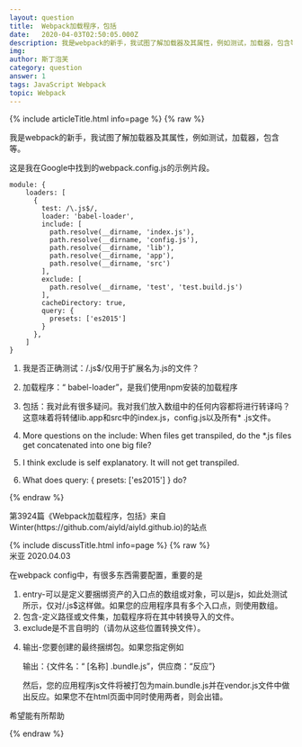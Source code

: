 ```yaml
---
layout: question
title:  Webpack加载程序，包括
date:   2020-04-03T02:50:05.000Z
description: 我是webpack的新手，我试图了解加载器及其属性，例如测试，加载器，包含等。这是我在Google中找到的webpack.config.js的示例片段...
img: 
author: 斯丁泡芙
category: question
answer: 1
tags: JavaScript Webpack
topic: Webpack
---
```

<div class="article-root">
  <div class="article">
    {% include articleTitle.html info=page %}
    {% raw %}
    <div class="article-content"><p><font style="vertical-align: inherit;"><font style="vertical-align: inherit;">我是webpack的新手，我试图了解加载器及其属性，例如测试，加载器，包含等。</font></font></p>

<p><font style="vertical-align: inherit;"><font style="vertical-align: inherit;">这是我在Google中找到的webpack.config.js的示例片段。</font></font></p>

<pre><code>module: {<font></font>
    loaders: [<font></font>
      {<font></font>
        test: /\.js$/,<font></font>
        loader: 'babel-loader',<font></font>
        include: [<font></font>
          path.resolve(__dirname, 'index.js'),<font></font>
          path.resolve(__dirname, 'config.js'),<font></font>
          path.resolve(__dirname, 'lib'),<font></font>
          path.resolve(__dirname, 'app'),<font></font>
          path.resolve(__dirname, 'src')<font></font>
        ],<font></font>
        exclude: [<font></font>
          path.resolve(__dirname, 'test', 'test.build.js')<font></font>
        ],<font></font>
        cacheDirectory: true,<font></font>
        query: {<font></font>
          presets: ['es2015']<font></font>
        }<font></font>
      },<font></font>
    ]<font></font>
}<font></font>
</code></pre>

<ol>
<li><p><font style="vertical-align: inherit;"><font style="vertical-align: inherit;">我是否正确测试：/.js$/仅用于扩展名为.js的文件？</font></font></p></li>
<li><p><font style="vertical-align: inherit;"><font style="vertical-align: inherit;">加载程序：“ babel-loader”，是我们使用npm安装的加载程序</font></font></p></li>
<li><p><font style="vertical-align: inherit;"><font style="vertical-align: inherit;">包括：我对此有很多疑问。</font><font style="vertical-align: inherit;">我对我们放入数组中的任何内容都将进行转译吗？</font><font style="vertical-align: inherit;">这意味着将转储lib.app和src中的index.js，config.js以及所有* .js文件。</font></font></p></li>
<li><p>More questions on the include: When files get transpiled, do the *.js files get concatenated into one big file?</p></li>
<li><p>I think exclude is self explanatory. It will not get transpiled.</p></li>
<li><p>What does query: { presets: ['es2015'] } do?</p></li>
</ol></div>
    {% endraw %}
  </div>
  <p class="winter_mark">第3924篇《Webpack加载程序，包括》来自Winter(https://github.com/aiyld/aiyld.github.io)的站点</p>
  <div class="discuss-wrapper">
    {% include discussTitle.html info=page %}
    {% raw %}
    <div class="discuss-list">
    <div class="discuss-item">
        <div class="discuss-parent">
          <div class="discuss-meta">
            <span class="discuss-user">米亚</span>
            <span class="discuss-time">2020.04.03</span>
          </div>
          <div class="discuss-comment"><p><font style="vertical-align: inherit;"><font style="vertical-align: inherit;">在webpack config中，有很多东西需要配置，重要的是</font></font></p>

<ol>
<li><font style="vertical-align: inherit;"><font style="vertical-align: inherit;">entry-可以是定义要捆绑资产的入口点的数组或对象，可以是js，如此处测试所示，仅对/.js$这样做。</font><font style="vertical-align: inherit;">如果您的应用程序具有多个入口点，则使用数组。</font></font></li>
<li><font style="vertical-align: inherit;"><font style="vertical-align: inherit;">包含-定义路径或文件集，加载程序将在其中转换导入的文件。</font></font></li>
<li><font style="vertical-align: inherit;"><font style="vertical-align: inherit;">exclude是不言自明的（请勿从这些位置转换文件）。</font></font></li>
<li><p><font style="vertical-align: inherit;"><font style="vertical-align: inherit;">输出-您要创建的最终捆绑包。</font><font style="vertical-align: inherit;">如果您指定例如</font></font></p>

<p><font style="vertical-align: inherit;"><font style="vertical-align: inherit;">输出：{文件名：“ [名称] .bundle.js”，供应商：“反应”}</font></font></p>

<p><font style="vertical-align: inherit;"><font style="vertical-align: inherit;">然后，您的应用程序js文件将被打包为main.bundle.js并在vendor.js文件中做出反应。</font><font style="vertical-align: inherit;">如果您不在html页面中同时使用两者，则会出错。</font></font></p></li>
</ol>

<p><font style="vertical-align: inherit;"><font style="vertical-align: inherit;">希望能有所帮助</font></font></p></div>
        </div></div>
    </div>
    {% endraw %}
  </div>
<div>
